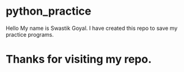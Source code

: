 # python_practice

Hello
My name is Swastik Goyal. I have created this repo to save my practice programs.


# Thanks for visiting my repo.
